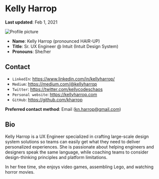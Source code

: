 # Kelly Harrop

**Last updated**: Feb 1, 2021

![Profile picture](https://bit.ly/2YD0h0K)

- **Name**: Kelly Harrop (pronounced HAIR-UP)
- **Title**: Sr. UX Engineer @ Intuit (Intuit Design System)
- **Pronouns**: She/her



## Contact

- `LinkedIn`: https://www.linkedin.com/in/kellyharrop/
- `Medium`: https://medium.com/@kellyharrop
- `Twitter`: https://twitter.com/kellycodeschaos
- `Personal website`: https://kellyharrop.com
- `GitHub`: https://github.com/kharrop

**Preferred contact method**: Email (kn.harrop@gmail.com)

## Bio

Kelly Harrop is a UX Engineer specialized in crafting large-scale design system solutions so teams can easily get what they need to deliver personalized experiences. She is passionate about helping engineers and designers speak the same language, while coaching teams to consider design-thinking principles and platform limitations.

In her free time, she enjoys video games, assembling Lego, and watching horror movies.

